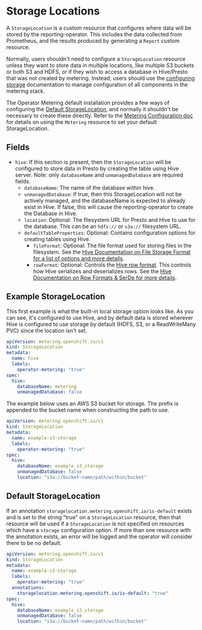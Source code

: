 # Storage Locations

A `StorageLocation` is a custom resource that configures where data will be stored by the reporting-operator.
This includes the data collected from Prometheus, and the results produced by generating a `Report` custom resource.

Normally, users shouldn't need to configure a `StorageLocation` resource unless they want to store data in multiple locations, like multiple S3 buckets or both S3 and HDFS, or if they wish to access a database in Hive/Presto that was not created by metering.
Instead, users should use the [configuring storage](configuring-storage.md) documentation to manage configuration of all components in the metering stack.

The Operator Metering default installation provides a few ways of configuring the [Default StorageLocation](#default-storagelocation), and normally it shouldn't be necessary to create these directly.
Refer to the [Metering Configuration doc](metering-config.md#storing-data-in-s3) for details on using the `Metering` resource to set your default StorageLocation.

## Fields

- `hive`: If this section is present, then the `StorageLocation` will be configured to store data in Presto by creating the table using Hive server. Note: only `databaseName` and `unmanagedDatabase` are required fields.
  - `databaseName`: The name of the database within hive.
  - `unmanagedDatabase`: If true, then this StorageLocation will not be actively managed, and the databaseName is expected to already exist in Hive. If false, this will cause the reporting-operator to create the Database in Hive.
  - `location`: Optional: The filesystem URL for Presto and Hive to use for the database. This can be an `hdfs://` or `s3a://` filesystem URL.
  - `defaultTableProperties`: Optional: Contains configuration options for creating tables using Hive.
    - `fileFormat`: Optional: The file format used for storing files in the filesystem. See the [Hive Documentation on File Storage Format for a list of options and more details][hiveFileFormat].
    - `rowFormat`: Optional: Controls the [Hive row format][hiveRowFormat]. This controls how Hive serializes and deserializes rows. See the [Hive Documentation on Row Formats & SerDe for more details][hiveRowFormat].

## Example StorageLocation

This first example is what the built-in local storage option looks like.
As you can see, it's configured to use Hive, and by default data is stored wherever Hive is configured to use storage by default (HDFS, S3, or a ReadWriteMany PVC) since the location isn't set.

```yaml
apiVersion: metering.openshift.io/v1
kind: StorageLocation
metadata:
  name: hive
  labels:
    operator-metering: "true"
spec:
  hive:
    databaseName: metering
    unmanagedDatabase: false
```

The example below uses an AWS S3 bucket for storage.
The prefix is appended to the bucket name when constructing the path to use.

```yaml
apiVersion: metering.openshift.io/v1
kind: StorageLocation
metadata:
  name: example-s3-storage
  labels:
    operator-metering: "true"
spec:
  hive:
    databaseName: example_s3_storage
    unmanagedDatabase: false
    location: "s3a://bucket-name/path/within/bucket"
```

## Default StorageLocation

If an annotation `storagelocation.metering.openshift.io/is-default` exists and is set to the string "true" on a `StorageLocation` resource, then that resource will be used if a `StorageLocation` is not specified on resources which have a `storage` configuration option.
If more than one resource with the annotation exists, an error will be logged and the operator will consider there to be no default.

```yaml
apiVersion: metering.openshift.io/v1
kind: StorageLocation
metadata:
  name: example-s3-storage
  labels:
    operator-metering: "true"
  annotations:
    storagelocation.metering.openshift.io/is-default: "true"
spec:
  hive:
    databaseName: example_s3_storage
    unmanagedDatabase: false
    location: "s3a://bucket-name/path/within/bucket"
```

[hiveFileFormat]: https://cwiki.apache.org/confluence/display/Hive/LanguageManual+DDL#LanguageManualDDL-StorageFormatsStorageFormatsRowFormat,StorageFormat,andSerDe
[hiveRowFormat]: https://cwiki.apache.org/confluence/display/Hive/LanguageManual+DDL#LanguageManualDDL-RowFormats&SerDe
